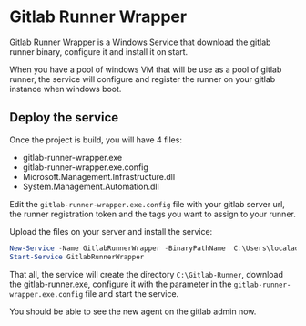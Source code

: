# Gitlab Runner Wrapper
Gitlab Runner Wrapper is a Windows Service that download the gitlab runner binary, configure it and install it on start.

When you have a pool of windows VM that will be use as a pool of gitlab runner, the service will configure and register the runner on your gitlab instance when windows boot. 

## Deploy the service
Once the project is build, you will have 4 files:
- gitlab-runner-wrapper.exe
- gitlab-runner-wrapper.exe.config
- Microsoft.Management.Infrastructure.dll
- System.Management.Automation.dll

Edit the `gitlab-runner-wrapper.exe.config` file with your gitlab server url, the runner registration token and the tags you want to assign to your runner.

Upload the files on your server and install the service:
```powershell
New-Service -Name GitlabRunnerWrapper -BinaryPathName  C:\Users\localadmin\gitlab-runner-wrapper\gitlab-runnner-wrapper.exe -StartupType Automatic
Start-Service GitlabRunnerWrapper
```

That all, the service will create the directory `C:\Gitlab-Runner`, download the gitlab-runner.exe, configure it with the parameter in the `gitlab-runner-wrapper.exe.config` file and start the service.

You should be able to see the new agent on the gitlab admin now.